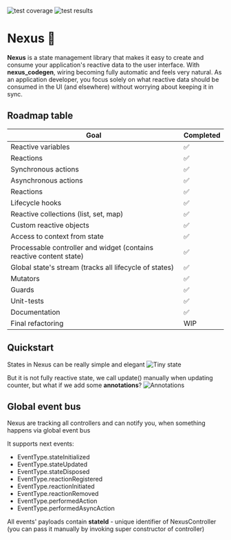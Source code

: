 ![test coverage](https://img.shields.io/badge/coverage-95.5%25-green)
![test results](https://img.shields.io/badge/tests-16%20passed%2C%200%20failed-green)

# Nexus :rocket:

**Nexus** is a state management library that makes it easy to create and consume your application's reactive data to the user interface. With **nexus_codegen**, wiring becoming fully automatic and feels very natural. As an application developer, you focus solely on what reactive data should be consumed in the UI (and elsewhere) without worrying about keeping it in sync.

## Roadmap table

| Goal | Completed |
|---|---|
| Reactive variables  | :white_check_mark: |
| Reactions | :white_check_mark:  | 
| Synchronous actions | :white_check_mark:  |
| Asynchronous actions |  :white_check_mark: |
| Reactions |  :white_check_mark: |
| Lifecycle hooks |  :white_check_mark: |
| Reactive collections (list, set, map) |  :white_check_mark: |
| Custom reactive objects |  :white_check_mark: |
| Access to context from state |  :white_check_mark: |
| Processable controller and widget (contains reactive content state) |  :white_check_mark: |
| Global state's stream (tracks all lifecycle of states) | :white_check_mark: |
| Mutators | :white_check_mark: |
| Guards | :white_check_mark: |
| Unit-tests | :white_check_mark: |
| Documentation | :white_check_mark: |
| Final refactoring | WIP |

## Quickstart

States in Nexus can be really simple and elegant
![Tiny state](https://i.imgur.com/U2u9sPT.png)

But it is not fully reactive state, we call update() manually when updating counter, but what if we add some **annotations**?
![Annotations](https://i.imgur.com/KFILTpJ.png)
## Global event bus

Nexus are tracking all controllers and can notify you, when something happens via global event bus

It supports next events:

* EventType.stateInitialized
* EventType.stateUpdated
* EventType.stateDisposed
* EventType.reactionRegistered
* EventType.reactionInitiated
* EventType.reactionRemoved
* EventType.performedAction
* EventType.performedAsyncAction

All events' payloads contain **stateId** - unique identifier of NexusController (you can pass it manually by invoking super constructor of controller)
